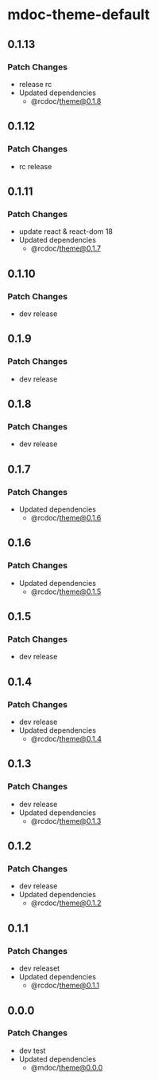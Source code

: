 # mdoc-theme-default

## 0.1.13

### Patch Changes

- release rc
- Updated dependencies
  - @rcdoc/theme@0.1.8

## 0.1.12

### Patch Changes

- rc release

## 0.1.11

### Patch Changes

- update react & react-dom 18
- Updated dependencies
  - @rcdoc/theme@0.1.7

## 0.1.10

### Patch Changes

- dev release

## 0.1.9

### Patch Changes

- dev release

## 0.1.8

### Patch Changes

- dev release

## 0.1.7

### Patch Changes

- Updated dependencies
  - @rcdoc/theme@0.1.6

## 0.1.6

### Patch Changes

- Updated dependencies
  - @rcdoc/theme@0.1.5

## 0.1.5

### Patch Changes

- dev release

## 0.1.4

### Patch Changes

- dev release
- Updated dependencies
  - @rcdoc/theme@0.1.4

## 0.1.3

### Patch Changes

- dev release
- Updated dependencies
  - @rcdoc/theme@0.1.3

## 0.1.2

### Patch Changes

- dev release
- Updated dependencies
  - @rcdoc/theme@0.1.2

## 0.1.1

### Patch Changes

- dev releaset
- Updated dependencies
  - @rcdoc/theme@0.1.1

## 0.0.0

### Patch Changes

- dev test
- Updated dependencies
  - @mdoc/theme@0.0.0
